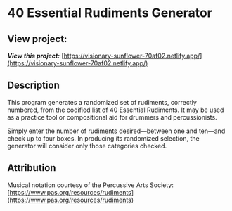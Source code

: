 # 40 Essential Rudiments Generator

## View project:

**_View this project:_** [https://visionary-sunflower-70af02.netlify.app/](https://visionary-sunflower-70af02.netlify.app/)

## Description

This program generates a randomized set of rudiments, correctly numbered, from the codified list of 40 Essential Rudiments. It may be used as a practice tool or compositional aid for drummers and percussionists.

Simply enter the number of rudiments desired—between one and ten—and check up to four boxes. In producing its randomized selection, the generator will consider only those categories checked.

## Attribution

Musical notation courtesy of the Percussive Arts Society: [https://www.pas.org/resources/rudiments](https://www.pas.org/resources/rudiments)
